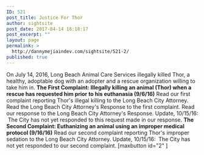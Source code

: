 ```yaml
---
ID: 521
post_title: Justice For Thor
author: sightsite
post_date: 2017-04-14 18:18:17
post_excerpt: ""
layout: page
permalink: >
  http://dannymejiaindev.com/sightsite/521-2/
published: true
---
```

On July 14, 2016, Long Beach Animal Care Services illegally killed Thor, a healthy, adoptable dog with an adopter and a rescue organization willing to take him in. **The First Complaint: Illegally killing an animal (Thor) when a rescue has requested him prior to his euthanasia (9/6/16)** Read our first complaint reporting Thor's illegal killing to the Long Beach City Attorney. Read the Long Beach City Attorney's Response to the first complaint. Read our response to the Long Beach City Attorney's Response. Update, 10/15/16:  The City has not yet responded to this request made in our response. ​**The Second Complaint: Euthanizing an animal using an improper medical protocol (9/16/16)** Read our second complaint reporting Thor's improper sedation to the Long Beach City Attorney. Update, 10/15/16:  The City has not yet responded to our second complaint. [maxbutton id="2" ]